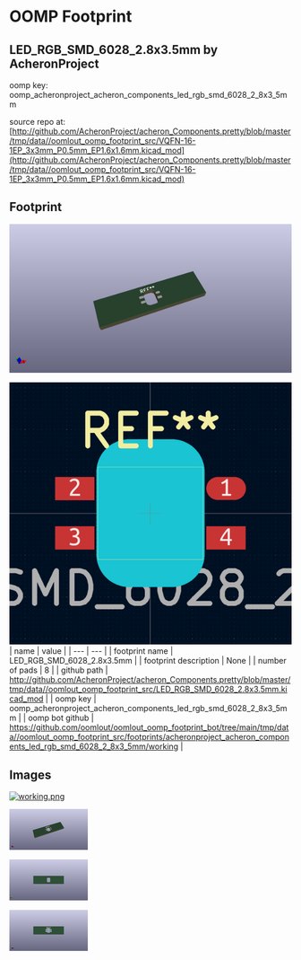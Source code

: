 # OOMP Footprint  
## LED_RGB_SMD_6028_2.8x3.5mm  by AcheronProject  
  
oomp key: oomp_acheronproject_acheron_components_led_rgb_smd_6028_2_8x3_5mm  
  
source repo at: [http://github.com/AcheronProject/acheron_Components.pretty/blob/master/tmp/data//oomlout_oomp_footprint_src/VQFN-16-1EP_3x3mm_P0.5mm_EP1.6x1.6mm.kicad_mod](http://github.com/AcheronProject/acheron_Components.pretty/blob/master/tmp/data//oomlout_oomp_footprint_src/VQFN-16-1EP_3x3mm_P0.5mm_EP1.6x1.6mm.kicad_mod)  
## Footprint  
  
[![working_kicad_pcb_3d.png](working_kicad_pcb_3d_600.png)](working_kicad_pcb_3d.png)  
  
[![working.png](working_600.png)](working.png)  
| name | value | 
| --- | --- | 
| footprint name | LED_RGB_SMD_6028_2.8x3.5mm | 
| footprint description | None | 
| number of pads | 8 | 
| github path | http://github.com/AcheronProject/acheron_Components.pretty/blob/master/tmp/data//oomlout_oomp_footprint_src/LED_RGB_SMD_6028_2.8x3.5mm.kicad_mod | 
| oomp key | oomp_acheronproject_acheron_components_led_rgb_smd_6028_2_8x3_5mm | 
| oomp bot github | https://github.com/oomlout/oomlout_oomp_footprint_bot/tree/main/tmp/data//oomlout_oomp_footprint_src/footprints/acheronproject_acheron_components_led_rgb_smd_6028_2_8x3_5mm/working | 
## Images  
  
[![working.png](working_140.png)](working.png)  
  
[![working_kicad_pcb_3d.png](working_kicad_pcb_3d_140.png)](working_kicad_pcb_3d.png)  
  
[![working_kicad_pcb_3d_back.png](working_kicad_pcb_3d_back_140.png)](working_kicad_pcb_3d_back.png)  
  
[![working_kicad_pcb_3d_front.png](working_kicad_pcb_3d_front_140.png)](working_kicad_pcb_3d_front.png)  
